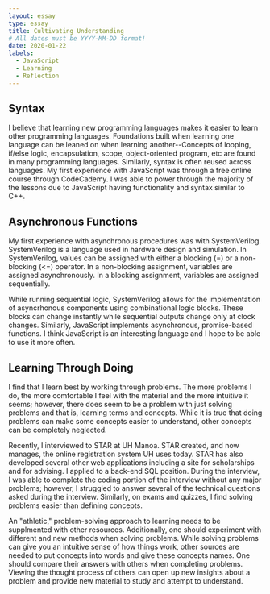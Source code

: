 ```yaml
---
layout: essay
type: essay
title: Cultivating Understanding
# All dates must be YYYY-MM-DD format!
date: 2020-01-22
labels:
  - JavaScript
  - Learning
  - Reflection
---
```


## Syntax
I believe that learning new programming languages makes it easier to learn other programming languages. Foundations built when learning one language can be leaned on when learning another--Concepts of looping, if/else logic, encapsulation, scope, object-oriented program, etc are found in many programming languages. Similarly, syntax is often reused across languages. My first experience with JavaScript was through a free online course through CodeCademy. I was able to power through the majority of the lessons due to JavaScript having functionality and syntax similar to C++.  

## Asynchronous Functions
My first experience with asynchronous procedures was with SystemVerilog. SystemVerilog is a language used in hardware design and simulation. In SystemVerilog, values can be assigned with either a blocking (=) or a non-blocking (<=) operator. In a non-blocking assignment, variables are assigned asynchronously. In a blocking assignment, variables are assigned sequentially. 

While running sequential logic, SystemVerilog allows for the implementation of asyncrhonous components using combinational logic blocks. These blocks can change instantly while sequential outputs change only at clock changes. Similarly, JavaScript implements asynchronous, promise-based functions. I think JavaScript is an interesting language and I hope to be able to use it more often.

## Learning Through Doing
I find that I learn best by working through problems. The more problems I do, the more comfortable I feel with the material and the more intuitive it seems; however, there does seem to be a problem with just solving problems and that is, learning terms and concepts. While it is true that doing problems can make some concepts easier to understand, other concepts can be completely neglected. 

Recently, I interviewed to STAR at UH Manoa. STAR created, and now manages, the online registration system UH uses today. STAR has also developed several other web applications including a site for scholarships and for advising. I applied to a back-end SQL position. During the interview, I was able to complete the coding portion of the interview without any major problems; however, I struggled to answer several of the technical questions asked during the interview. Similarly, on exams and quizzes, I find solving problems easier than defining concepts.

An "athletic," problem-solving approach to learning needs to be supplmented with other resources. Additionally, one should experiment with different and new methods when solving problems. While solving problems can give you an intuitive sense of how things work, other sources are needed to put concepts into words and give these concepts names. One should compare their answers with others when completing problems. Viewing the thought process of others can open up new insights about a problem and provide new material to study and attempt to understand.
